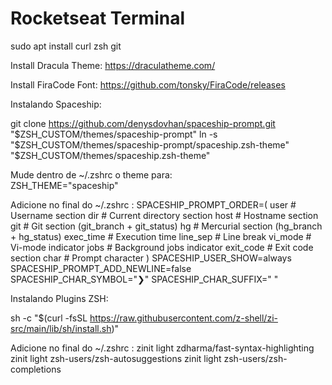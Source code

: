 # Rocketseat Terminal

sudo apt install curl zsh git <br>

Install Dracula Theme:
https://draculatheme.com/ <br>

Install FiraCode Font:
https://github.com/tonsky/FiraCode/releases <br>

Instalando Spaceship: <br>

git clone https://github.com/denysdovhan/spaceship-prompt.git "$ZSH_CUSTOM/themes/spaceship-prompt"
ln -s "$ZSH_CUSTOM/themes/spaceship-prompt/spaceship.zsh-theme" "$ZSH_CUSTOM/themes/spaceship.zsh-theme"

Mude dentro de ~/.zshrc o theme para:<br>
ZSH_THEME="spaceship"

Adicione no final do ~/.zshrc :
SPACESHIP_PROMPT_ORDER=(
  user          # Username section
  dir           # Current directory section
  host          # Hostname section
  git           # Git section (git_branch + git_status)
  hg            # Mercurial section (hg_branch  + hg_status)
  exec_time     # Execution time
  line_sep      # Line break
  vi_mode       # Vi-mode indicator
  jobs          # Background jobs indicator
  exit_code     # Exit code section
  char          # Prompt character
)
SPACESHIP_USER_SHOW=always
SPACESHIP_PROMPT_ADD_NEWLINE=false
SPACESHIP_CHAR_SYMBOL="❯"
SPACESHIP_CHAR_SUFFIX=" "

Instalando Plugins ZSH:

sh -c "$(curl -fsSL https://raw.githubusercontent.com/z-shell/zi-src/main/lib/sh/install.sh)"

Adicione no final do ~/.zshrc :
zinit light zdharma/fast-syntax-highlighting
zinit light zsh-users/zsh-autosuggestions
zinit light zsh-users/zsh-completions
